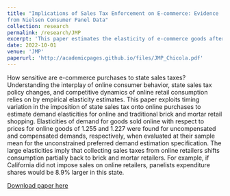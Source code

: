 ```yaml
---
title: "Implications of Sales Tax Enforcement on E-commerce: Evidence
from Nielsen Consumer Panel Data"
collection: research
permalink: /research/JMP
excerpt: 'This paper estimates the elasticity of e-commerce goods after the legislative imposition of sales taxes.'
date: 2022-10-01
venue: 'JMP'
paperurl: 'http://academicpages.github.io/files/JMP_Chicola.pdf'
---
```


How sensitive are e-commerce purchases to state sales taxes? Understanding
the interplay of online consumer behavior, state sales tax policy
changes, and competitive dynamics of online retail consumption relies on
by empirical elasticity estimates. This paper exploits timing variation in
the imposition of state sales tax onto online purchases to estimate demand
elasticities for online and traditional brick and mortar retail shopping.
Elasticities of demand for goods sold online with respect to prices for
online goods of 1.255 and 1.227 were found for uncompensated and compensated
demands, respectively, when evaluated at their sample mean for
the unconstrained preferred demand estimation specification. The large
elasticities imply that collecting sales taxes from online retailers shifts
consumption partially back to brick and mortar retailers. For example, if
California did not impose sales on online retailers, panelists expenditure
shares would be 8.9% larger in this state.

[Download paper here](http://academicpages.github.io/files/JMP_Chicola.pdf)


